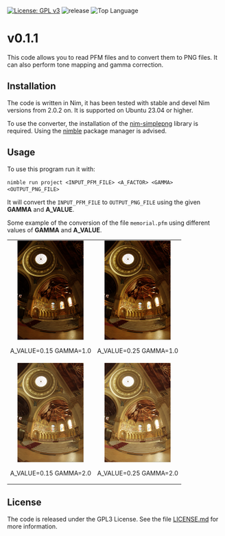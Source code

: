 
[![License: GPL v3](https://img.shields.io/badge/License-GPLv3-blue.svg)](https://www.gnu.org/licenses/gpl-3.0)
![release](https://img.shields.io/github/v/release/angela-bonato/RayTracingCourse)
![Top Language](https://img.shields.io/github/languages/top/angela-bonato/RayTracingCourse)

# v0.1.1

This code allows you to read PFM files and to convert them to PNG files. It can also perform tone mapping and gamma correction.

## Installation

The code is written in Nim, it has been tested with stable and devel Nim versions from 2.0.2 on. It is supported on Ubuntu 23.04 or higher.

To use the converter, the installation of the [nim-simplepng](https://github.com/jrenner/nim-simplepng) library is required. Using the [nimble](https://github.com/nim-lang/nimble) package manager is advised.

## Usage

To use this program run it with: 

    nimble run project <INPUT_PFM_FILE> <A_FACTOR> <GAMMA> <OUTPUT_PNG_FILE>
    
It will convert the `INPUT_PFM_FILE` to `OUTPUT_PNG_FILE` using the given **GAMMA** and **A_VALUE**.

Some example of the conversion of the file `memorial.pfm` using different values of **GAMMA** and **A_VALUE**.

<div style="text-align: center;">
<table style="margin: 0px auto;">
    <tr>
        <td> 
            <img src="examples/memorial_1_0.15.png" alt="Image 1" width="154" height="231">
            <p>A_VALUE=0.15  GAMMA=1.0</p> 
        </td>
        <td> 
            <img src="examples/memorial_1_0.25.png" alt="Image 2" width="154" height="231">
            <p>A_VALUE=0.25  GAMMA=1.0</p>
        </td>
    </tr>
    <tr>
        <td> 
            <img src="examples/memorial_2_0.15.png" alt="Image 3" width="154" height="231">
            <p>A_VALUE=0.15  GAMMA=2.0</p>
        </td>
        <td> 
            <img src="examples/memorial_2_0.25.png" alt="Image 4" width="154" height="231">
            <p>A_VALUE=0.25  GAMMA=2.0</p>
        </td>
    </tr>
</table>
</div>

## License

The code is released under the GPL3 License. See the file [LICENSE.md](./LICENSE.md) for more information.
